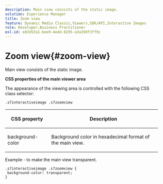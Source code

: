 ```yaml
---
description: Main view consists of the static image.
solution: Experience Manager
title: Zoom view
feature: Dynamic Media Classic,Viewers,SDK/API,Interactive Images
role: Developer,Business Practitioner
exl-id: e83d53a1-bee9-4e4d-8295-a3a350f3ff9c
---
```

# Zoom view{#zoom-view}

Main view consists of the static image.

<!--<a id="section_061E550C1C1D4DB2BD663A898895B38C"></a>-->

**CSS properties of the main viewer area**

The appearance of the viewing area is controlled with the following CSS class selector:

```
.s7interactiveimage .s7zoomview
```

<table id="table_94EE3F5BBE4547C0B4943471CEE7EDE4"> 
 <thead> 
  <tr> 
   <th colname="col1" class="entry"> <p> CSS property </p> </th> 
   <th colname="col2" class="entry"> <p>Description </p> </th> 
  </tr> 
 </thead>
 <tbody> 
  <tr> 
   <td colname="col1"> <p> <span class="codeph"> background-color </span> </p> </td> 
   <td colname="col2"> <p> Background color in hexadecimal format of the main view. </p> </td> 
  </tr> 
 </tbody> 
</table>

Example - to make the main view transparent.

```
.s7interactiveimage .s7zoomview { 
 background-color: transparent; 
}
```
